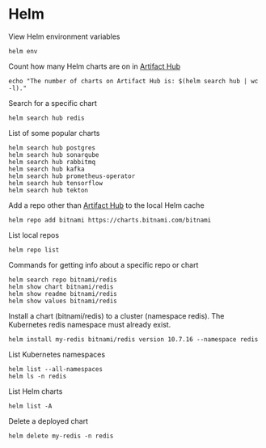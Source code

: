 # Helm

View Helm environment variables
```shell
helm env
```

Count how many Helm charts are on in [Artifact Hub](https://artifacthub.io/)
```shell
echo "The number of charts on Artifact Hub is: $(helm search hub | wc -l)."
```

Search for a specific chart
```shell
helm search hub redis
```

List of some popular charts
```shell
helm search hub postgres
helm search hub sonarqube
helm search hub rabbitmq
helm search hub kafka
helm search hub prometheus-operator
helm search hub tensorflow
helm search hub tekton
```

Add a repo other than [Artifact Hub](https://artifacthub.io/) to the local Helm cache
```shell
helm repo add bitnami https://charts.bitnami.com/bitnami
```

List local repos
```shell
helm repo list
```

Commands for getting info about a specific repo or chart
```shell
helm search repo bitnami/redis
helm show chart bitnami/redis
helm show readme bitnami/redis
helm show values bitnami/redis
```

Install a chart (bitnami/redis) to a cluster (namespace redis).
The Kubernetes redis namespace must already exist.
```shell
helm install my-redis bitnami/redis version 10.7.16 --namespace redis
```

List Kubernetes namespaces
```shell
helm list --all-namespaces
helm ls -n redis
```

List Helm charts
```shell
helm list -A
```

Delete a deployed chart
```shell
helm delete my-redis -n redis
```




